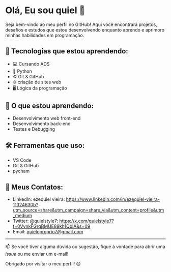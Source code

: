 # Olá, Eu sou quiel 👋

Seja bem-vindo ao meu perfil no GitHub! Aqui você encontrará projetos, desafios e estudos que estou desenvolvendo enquanto aprendo e aprimoro minhas habilidades em programação.

## 🚀 Tecnologias que estou aprendendo:
- 💻 Cursando ADS 
- 🐍 Python
- ⚙️ Git & GitHub
- 🌐 criação de sites web
- 🖥️ Lógica da programação 

## 🌱 O que estou aprendendo:
- Desenvolvimento web front-end
- Desenvolvimento back-end
- Testes e Debugging

## 🛠️ Ferramentas que uso:
- VS Code
- Git & GitHub
- pycham 

## 🔗 Meus Contatos:
- LinkedIn: ezequiel vieira: https://www.linkedin.com/in/ezequiel-vieira-11324630b?utm_source=share&utm_campaign=share_via&utm_content=profile&utm_medium
- Twitter: @quielstyle7: https://x.com/quielstyle7?t=0VvnkFGrqBMUE89kh1QblA&s=09
- Email: quieloproprio7@gmail.com 

---

📫 Se você tiver alguma dúvida ou sugestão, fique à vontade para abrir uma *issue* ou me enviar um e-mail!

Obrigado por visitar o meu perfil! 😊
